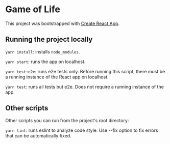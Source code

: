 # Game of Life

This project was bootstrapped with [Create React App](https://github.com/facebook/create-react-app).

## Running the project locally

`yarn install`: installs `node_modules`.

`yarn start`: runs the app on localhost.

`yarn test:e2e`: runs e2e tests only. Before running this script, there must be a running instance of the React app on localhost.

`yarn test`: runs all tests but e2e. Does not require a running instance of the app.

## Other scripts

Other scripts you can run from the project's root directory:

`yarn lint`: runs eslint to analyze code style. Use --fix option to fix errors that can be automatically fixed.

